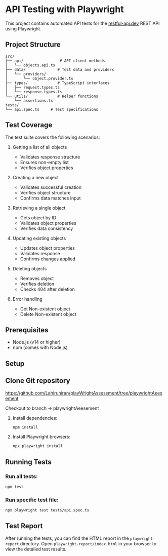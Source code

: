 # API Testing with Playwright

This project contains automated API tests for the [restful-api.dev](https://restful-api.dev/) REST API using Playwright.

## Project Structure

```
src/
├── api/                # API client methods
│   └── objects.api.ts
├── data/              # Test data and providers
│   └── providers/
│       └── object.provider.ts
├── types/             # TypeScript interfaces
│   ├── request.types.ts
│   └── response.types.ts
└── utils/             # Helper functions
    └── assertions.ts
tests/
└── api.spec.ts     # Test specifications
```

## Test Coverage

The test suite covers the following scenarios:

1. Getting a list of all objects
   - Validates response structure
   - Ensures non-empty list
   - Verifies object properties

2. Creating a new object
   - Validates successful creation
   - Verifies object structure
   - Confirms data matches input

3. Retrieving a single object
   - Gets object by ID
   - Validates object properties
   - Verifies data consistency

4. Updating existing objects
   - Updates object properties
   - Validates response
   - Confirms changes applied

5. Deleting objects
   - Removes object
   - Verifies deletion
   - Checks 404 after deletion

6. Error handling
   - Get Non-existent object
   - Delete Non-existent object

## Prerequisites

- Node.js (v14 or higher)
- npm (comes with Node.js)

## Setup

## Clone Git repository

https://github.com/Lahiruhiran/playWrightAssessment/tree/playwrightAeesement

Checkout to branch -> playwrightAeesement

1. Install dependencies:
   ```bash
   npm install
   ```

2. Install Playwright browsers:
   ```bash
   npx playwright install
   ```

## Running Tests

### Run all tests:
```bash
npm test
```

### Run specific test file:
```bash
npx playwright test tests/api.spec.ts
```

## Test Report

After running the tests, you can find the HTML report in the `playwright-report` directory. Open `playwright-report/index.html` in your browser to view the detailed test results.